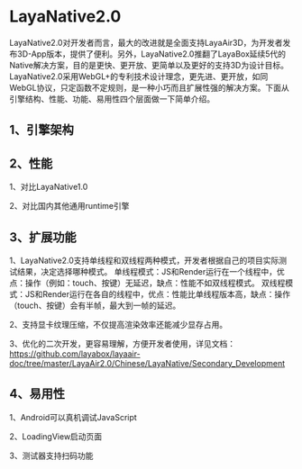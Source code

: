 # LayaNative2.0

LayaNative2.0对开发者而言，最大的改进就是全面支持LayaAir3D，为开发者发布3D-App版本，提供了便利。另外，LayaNative2.0推翻了LayaBox延续5代的Native解决方案，目的是更快、更开放、更简单以及更好的支持3D为设计目标。LayaNative2.0采用WebGL+的专利技术设计理念，更先进、更开放，如同WebGL协议，只定函数不定规则，是一种小巧而且扩展性强的解决方案。下面从引擎结构、性能、功能、易用性四个层面做一下简单介绍。

## 1、引擎架构



## 2、性能

1、对比LayaNative1.0

2、对比国内其他通用runtime引擎


## 3、扩展功能

1、LayaNative2.0支持单线程和双线程两种模式，开发者根据自己的项目实际测试结果，决定选择哪种模式。
单线程模式：JS和Render运行在一个线程中，优点：操作（例如：touch、按键）无延迟，缺点：性能不如双线程模式。
双线程模式：JS和Render运行在各自的线程中，优点：性能比单线程版本高，缺点：操作（touch、按键）会有半帧，最大到一帧的延迟。

2、支持显卡纹理压缩，不仅提高渲染效率还能减少显存占用。

3、优化的二次开发，更容易理解，方便开发者使用，详见文档：
https://github.com/layabox/layaair-doc/tree/master/LayaAir2.0/Chinese/LayaNative/Secondary_Development


## 4、易用性

1、Android可以真机调试JavaScript

2、LoadingView启动页面

3、测试器支持扫码功能